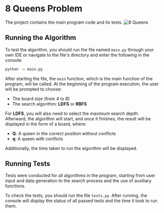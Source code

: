 # 8 Queens Problem

The project contains the main program code and its tests.
![8 Queens](https://github.com/user-attachments/assets/fcaa6d53-5e18-4caf-9777-b46c739c6d49)

## Running the Algorithm

To test the algorithm, you should run the file named `main.py` through your own IDE or navigate to the file's directory and enter the following in the console:
```bash
python -u main.py
```

After starting the file, the `main` function, which is the main function of the program, will be called. At the beginning of the program execution, the user will be prompted to choose:

- The board size (from 4 to 8)
- The search algorithm: **LDFS** or **RBFS**

For **LDFS**, you will also need to select the maximum search depth. Afterward, the algorithm will start, and once it finishes, the result will be displayed in the form of a board, where:

- **Q**: A queen in the correct position without conflicts
- **q**: A queen with conflicts

Additionally, the time taken to run the algorithm will be displayed.

## Running Tests

Tests were conducted for all algorithms in the program, starting from user input and data generation to the search process and the use of auxiliary functions.

To check the tests, you should run the file `tests.py`. After running, the console will display the status of all passed tests and the time it took to run them.